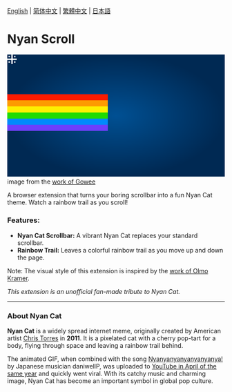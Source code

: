 [English](./README.md) | [简体中文](./README-zh_CN.md) | [繁體中文](./README-zh_TW.md) | [日本語](./README-ja.md)

# Nyan Scroll

![nyan cat](./nyancat.svg)
image from the [work of Gowee](https://github.com/Gowee/nyancat-svg)

A browser extension that turns your boring scrollbar into a fun Nyan Cat theme. Watch a rainbow trail as you scroll!

### Features:

* **Nyan Cat Scrollbar:** A vibrant Nyan Cat replaces your standard scrollbar.
* **Rainbow Trail:** Leaves a colorful rainbow trail as you move up and down the page.

Note: The visual style of this extension is inspired by the [work of Olmo Kramer](https://gist.github.com/olmokramer/5eabbce5dfbfbdafcbcbd497b02ffb17).

*This extension is an unofficial fan-made tribute to Nyan Cat.*

---

### About Nyan Cat

**Nyan Cat** is a widely spread internet meme, originally created by American artist [Chris Torres](https://x.com/prguitarman) in **2011**. It is a pixelated cat with a cherry pop-tart for a body, flying through space and leaving a rainbow trail behind.

The animated GIF, when combined with the song [Nyanyanyanyanyanyanya!](https://www.nicovideo.jp/watch/sm11509720) by Japanese musician daniwellP, was uploaded to [YouTube in April of the same year](https://www.youtube.com/watch?v=2yJgwwDcgV8) and quickly went viral. With its catchy music and charming image, Nyan Cat has become an important symbol in global pop culture.
